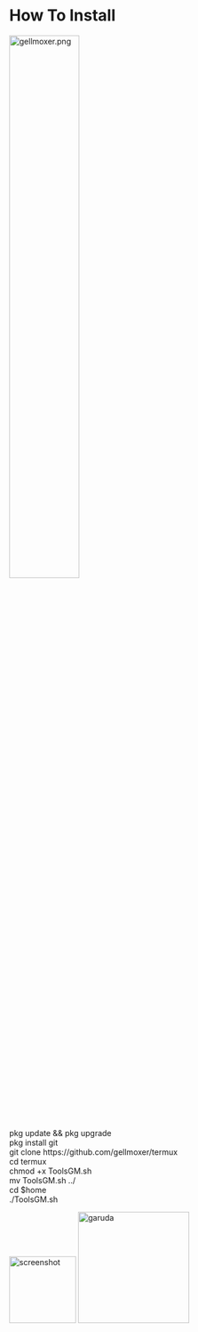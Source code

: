 # How To Install
<img src="https://github.com/gellmoxer/pic/blob/master/gellmoxer.png" width="50%" alt="gellmoxer.png">
<p>
pkg update && pkg upgrade
<br>
pkg install git
<br>
git clone https://github.com/gellmoxer/termux
<br>
cd termux
<br>
chmod +x ToolsGM.sh
<br>
mv ToolsGM.sh ../
<br>
cd $home
<br>
./ToolsGM.sh
<p>
  <img src="https://github.com/gellmoxer/pic/blob/master/ssh.jpg" width="120px" alt="screenshot">
<img src="https://github.com/gellmoxer/pic/blob/master/garudaind.png" width="200px" alt="garuda">
